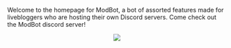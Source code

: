 ---
---


Welcome to the homepage for ModBot, a bot of assorted features made for livebloggers who are hosting their own Discord servers. Come check out the ModBot discord server!

<div style="text-align:center">
  <a href ="https://discord.gg/PMhCYjC"><img src ="https://discordapp.com/api/guilds/274962490633224193/embed.png" /></a>
</div>
